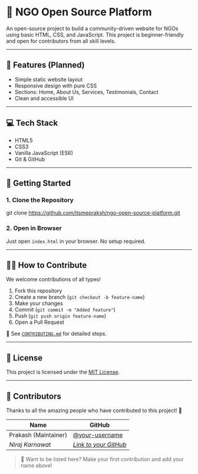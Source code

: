 # 🌱 NGO Open Source Platform

An open-source project to build a community-driven website for NGOs using basic HTML, CSS, and JavaScript. This project is beginner-friendly and open for contributors from all skill levels.

---

## 📌 Features (Planned)

- Simple static website layout
- Responsive design with pure CSS
- Sections: Home, About Us, Services, Testimonials, Contact
- Clean and accessible UI

---

## 💻 Tech Stack

- HTML5
- CSS3
- Vanilla JavaScript (ES6)
- Git & GitHub

---

## 🚀 Getting Started

### 1. Clone the Repository
 
git clone https://github.com/itsmepraksh/ngo-open-source-platform.git

### 2. Open in Browser

Just open `index.html` in your browser. No setup required.

---

## 🧑‍💻 How to Contribute

We welcome contributions of all types!

1. Fork this repository
2. Create a new branch (`git checkout -b feature-name`)
3. Make your changes
4. Commit (`git commit -m "Added feature"`)
5. Push (`git push origin feature-name`)
6. Open a Pull Request

📖 See [`CONTRIBUTING.md`](./CONTRIBUTING.md) for detailed steps.

--- 

## 📄 License

This project is licensed under the [MIT License](./LICENSE).
 

---
 
 
 

## 👥 Contributors

Thanks to all the amazing people who have contributed to this project! 🌟

| Name | GitHub |
|------|--------|
| Prakash (Maintainer) | [@your-username](https://github.com/your-username) |
| _Niraj Karnawat_ | _[Link to your GitHub](https://github.com/your-profile)_ |

> 🧩 Want to be listed here? Make your first contribution and add your name above!
 
